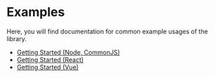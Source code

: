 # Examples

Here, you will find documentation for common example usages of the library.

- [Getting Started (Node, CommonJS)](./GETTING_STARTED_NODE_CJS.md)
- [Getting Started (React)](./GETTING_STARTED_REACT.md)
- [Getting Started (Vue)](./GETTING_STARTED_VUE.md)
